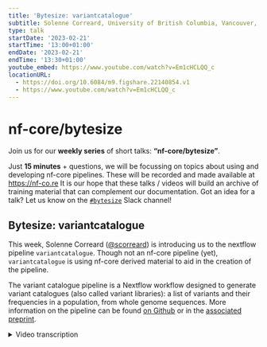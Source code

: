 ```yaml
---
title: 'Bytesize: variantcatalogue'
subtitle: Solenne Correard, University of British Columbia, Vancouver, Canada
type: talk
startDate: '2023-02-21'
startTime: '13:00+01:00'
endDate: '2023-02-21'
endTime: '13:30+01:00'
youtube_embed: https://www.youtube.com/watch?v=Em1cHCLQQ_c
locationURL:
  - https://doi.org/10.6084/m9.figshare.22140854.v1
  - https://www.youtube.com/watch?v=Em1cHCLQQ_c
---
```


# nf-core/bytesize

Join us for our **weekly series** of short talks: **“nf-core/bytesize”**.

Just **15 minutes** + questions, we will be focussing on topics about using and developing nf-core pipelines.
These will be recorded and made available at <https://nf-co.re>
It is our hope that these talks / videos will build an archive of training material that can complement our documentation. Got an idea for a talk? Let us know on the [`#bytesize`](https://nfcore.slack.com/channels/bytesize) Slack channel!

## Bytesize: variantcatalogue

This week, Solenne Correard ([@scorreard](https://github.com/scorreard)) is introducing us to the nextflow pipeline `variantcatalogue`. Though not an nf-core pipeline (yet), `variantcatalogue` is using nf-core derived material to aid in the creation of the pipeline.

The variant catalogue pipeline is a Nextflow workflow designed to generate variant catalogues (also called variant libraries): a list of variants and their frequencies in a population, from whole genome sequences. More information on the pipeline can be found [on Github](https://github.com/wassermanlab/Variant_catalogue_pipeline) or in the [associated preprint](https://www.biorxiv.org/content/10.1101/2022.10.03.508010v2).

<details markdown="1"><summary>Video transcription</summary>
:::note
The content has been edited to make it reader-friendly
:::

[0:01](https://www.youtube.com/watch?v=Em1cHCLQQ_c&t=1)
Hello, everyone, and welcome to this week's bytesize talk. The speaker today is Solenne Correard from the University of British Columbia in Canada, and she is going to talk about variantcatalog. This is a Nextflow pipeline, but it's not part of nf-core yet. Variantcatalog is used for population analysis from whole-genome sequencing, and specifically to identify variants and their frequencies. Since Solenne is living in Canada, and due to the big time difference, we decided that it's best to record this talk. Therefore, if you have any questions, please ask them in the Slack bytesize channel. As usual, I would like to thank Solenne for her time and the Chan Zuckerberg Initiative for funding the bytesize talk series. But now, without further ado, I hand over to Solenne.

[0:52](https://www.youtube.com/watch?v=Em1cHCLQQ_c&t=52)
Hi, everyone. Welcome to this week's nf-core bytesize talk. I am Solenne Correard. I'm a research associate at BC Genome Sciences Center in Vancouver, Canada. Today, I'm going to talk to you about the variantcatalogue pipeline. First, I would like to acknowledge the lands on which I work, live, and play. Those are the traditional, ancestral, and unceded territories of the Musqueam, Squamish, and Tsleil-Waututh nations.

[1:22](https://www.youtube.com/watch?v=Em1cHCLQQ_c&t=82)
First, what is a variant catalogue or a variant library? When we talk about genomics and DNA, a variant catalogue is the frequency of the variants within a population. For example, in this population of five individuals, they all get their whole genome sequenced and at a certain position in their DNA, some individuals carry an A, and some individuals carry a C. From that individual information, we can deduce the frequency of each allele in the population. In this example, the A allele has a frequency of 0.06, and the C allele has a frequency of 0.04. This is the main information that is within the variantcatalogue pipeline, the frequency of the variants within the population.

[2:08](https://www.youtube.com/watch?v=Em1cHCLQQ_c&t=128)
When do we use a variant catalog? There are several ways to use it, but a very good example is through the nf-core/raredisease pipeline. During the variant annotation and prioritization step of that pipeline, they use gnomAD. GnomAD is the biggest variant catalogue to date. The reason they use it is because a variant that is frequent in a population is unlikely to be responsible for a rare disease. When we are looking for the variant responsible for the rare disease in a kid, we can already filter out all the variants that are frequent in the population. As I mentioned, gnomAD is the biggest variant catalogue to date. It helped tons of families to get a diagnosis in rare diseases. But when we look at the ancestries of the individuals within gnomAD, we can see that most of the individuals are from European ancestry. Some populations are not even represented. They are not represented or underrepresented. This lack of representation from some population is leading to an inequity in genomic care. Because if the kids affected with a rare disease is from an ancestry that is not represented in the variant database, then it's harder to remove the variants that are frequent from this population, and so harder to give a diagnosis to this kid.

[3:47](https://www.youtube.com/watch?v=Em1cHCLQQ_c&t=227)
This is a known issue. Several variant catalogs were generated around the world. For example, Iranome with the Iranian population, or KOVA with the Korean population. The project I was working on is the Silent Genomes Project in Canada. It's a partnership with the Indigenous populations of Canada to build the Indigenous background variant library. A very similar project is taking place in New Zealand with genomics Aotearoa, where they are working with the Māori population. When we were working on the Indigenous background variant library, we needed a pipeline to process the data to get the variant frequencies.

[4:30](https://www.youtube.com/watch?v=Em1cHCLQQ_c&t=270)
Some pipelines existed, but none of them were fulfilling the three constraints that we had. The first one is that we wanted the pipeline to rely on open access tools that were previously benchmarked, because we didn't want to develop any new software or new tool. We wanted it to be comprehensive. By that, I mean it had to include single nucleotide variants, but also mitochondrial variants, structural variants, short tandem repeats, and mobile element insertions. All those classes of variants are known to be potentially implicated in rare disease. It's very important that all of them are present in a variant catalogue. Finally, we wanted it to be able to work on local servers or on the cloud, because different projects may have different constraints.

[5:23](https://www.youtube.com/watch?v=Em1cHCLQQ_c&t=323)
We developed the variantcatalogue pipeline that you can see on the left here. This is just an overview, and I'm going to describe each part in more details. But the idea is that it takes as input FASTQ files from participants. It outputs VCF files, so variant calling files with information about the variants, the position, the allele, the frequency of this variant within the population, which is the main information we want, the frequency by sex, as well as some annotation. The pipeline is divided in four subworkflows that can work independently, or all of them can be run in parallel, or at least in the same pipeline.

[6:09](https://www.youtube.com/watch?v=Em1cHCLQQ_c&t=369)
The first subworkflow is the mapping subworkflow. It takes as input short read paired-end sequences for individuals, as well as a reference genome. It has been developed so far for GRCh37 and GRCh38. The mapping tool is bwa mem, and it outputs one BAM file per individual. The second subworkflow is the mitochondrial variant subworkflow. It is very much based on the work from Laricchia et al. that was published in 2022. It's therefore very similar to the pipeline that is used by gnomAD for their mitochondrial variants. It takes as input the BAM files previously generated, the variant caller for the mitochondrial variants is GATK Mutect2.

[7:06](https://www.youtube.com/watch?v=Em1cHCLQQ_c&t=426)
The reason why there is a parallel section here is because the mitochondrial DNA is circular. To be able to map the mitochondrial reads against this reference genome, it is linearized with a fake breakpoint around zero here. The reads that are supposed to map over the fake breakpoint do not map correctly, hence the variants located around these regions are not called correctly. To address that issue, they developed a shifted reference genome where the fake breakpoint is located on the other side, which allowed to call the variants correctly in this region. Then the variants are lifted over, the information is merged into several VCFs. I will detail the steps at the bottom later.

[8:04](https://www.youtube.com/watch?v=Em1cHCLQQ_c&t=484)
The third subworkflow is the single nucleotide variant subworkflow. It is the most straightforward one. For variant calling, we decided to use DeepVariant. We are using GLnexus for the joint calling. For the fourth subworkflow, which is the structural variant subworkflow, it was mostly developed by Mohammed Abdallah, a postdoc within the Wasserman Lab. It was decided to use Smoove and Manta for structural variant callers. Jasmine is used to merge the variants, and Paragraph is used to genotype the structural variants within the individual data. Then the information is merged with BCFtools. For the short tandem repeats, we are using ExpensionHunter. For the mobile element insertions, we are using MELT.

[8:57](https://www.youtube.com/watch?v=Em1cHCLQQ_c&t=537)
All the variant calling part is very similar to other pipelines, such as nf-core/raredisease or nf-core/sarek. What is really specific about this pipeline is the steps at the bottom here. It's the sample quality control, variant quality control, allele frequency calculation, and also sex imputation. The reason for that is the quality control is performed differently if you have just one individual or a trio versus if you have a population. All of this is performed within Hail, which is a Python-based analysis tool that is also used by gnomAD and some other variant catalogue pipelines. As I said, it performed some quality control as well as the variant frequency calculation. Then the variants are annotated using VEP.

[10:00](https://www.youtube.com/watch?v=Em1cHCLQQ_c&t=600)
That was just an overview of the pipeline. This is the actual complete pipeline. It's available on the Wasserman lab GitHub, and it's described in more detail in this preprint. It was tested on 100 samples, and it works. The details of the number of CPU hours, as well as the number of samples and variants that were filtered out by the quality control steps is available within the preprint. However, this version still rely on locally installed software. That is an issue for two reasons. First, it's really hard for other projects to use. Second, it's impossible to test very easily. We are used to test other nf-core and Nextflow pipelines with just one command line.

[10:48](https://www.youtube.com/watch?v=Em1cHCLQQ_c&t=648)
Therefore, the future for the pipeline is to move it to an nf-core level pipeline. My goal is to move the mapping as well as the single nucleotide variants workflows during next month's hackathon. If anyone wants to team up with me for the code or for coding review, please reach out. After that, we will have to move the mitochondrial and the structural variants workflows also to nf-core. This will allow first other people to try it more easily, but it will also force us to do better documentation. That is very important to make sure that other groups can use the pipeline. If the documentation is good, then it's easier for other people to try and use this pipeline.

[11:40](https://www.youtube.com/watch?v=Em1cHCLQQ_c&t=700)
To test the pipeline, I actually needed to create a new data set because the one that were available within nf-core did not fit my needs. I needed paired-end short read FASTQ files that included part of an autosome as well as parts of chromosome X and Y to impute sex for the individuals as well as read mapping to the mitochondrial chromosomes to test subworkflow 2. I also needed reads supporting the presence of a structural variance to be able to test the subworkflow 4. And several samples, including XX and XY individuals, to be able to test the variant frequency calculation part. This will hopefully be available to others soon, in case you need them to test your tools or your pipeline. I will also include the reference genome for the same region and additional files such as the short tandem repeat catalog, the mitochondrial reference file and the shifted one I mentioned before.

[12:46](https://www.youtube.com/watch?v=Em1cHCLQQ_c&t=766)
In other future developments, I would like to include more reference genomes, including the T2T for humans but also non-humans reference genomes. I would like to include more software, for example, to give the opportunity for the user to decide which mapper they want to use, which variant callers they want to use. We also want to make sure that it fits with the nf-core/raredisease pipeline. I know that they use slightly different callers for structural variants. It would be interesting to make sure that there is a good fit. It's also possible to include additional metrics such as ancestry inference, mitochondrial group assignment or relatedness calculation. Those are metrics that are often associated to variant catalogue pipelines. It was out of the scope for the Silent Genomes Project, but we understand the relevance for other projects and it would be great to also include them and have them as an option.

[13:53](https://www.youtube.com/watch?v=Em1cHCLQQ_c&t=833)
I would like to acknowledge everyone within the Wasserman Lab, especially Wyeth Wasserman, the team leader, Mohammed Abdallah, who worked a lot on the structural variant pipeline subworkflow and the rest of the pipeline, as well as Brittany Hewitson, the Silent Genomes team, and also all the nf-core community. It's been a very welcoming community and I've learned a lot. Obviously, this is not live. If you have any questions, please reach out on the nf-core/variantcatalogue channel to sparkle a discussion and start threads on different things. If you prefer to reach out directly to me, you can do it through Twitter or GitHub. Thank you for your attention and have a great rest of your day.

</details>
